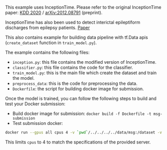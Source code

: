 This example uses InceptionTime. Please refer to the original InceptionTime paper: [KDD 2020](https://link.springer.com/article/10.1007/s10618-020-00710-y) / [arXiv:2012.08791](https://arxiv.org/pdf/1909.04939.pdf) (preprint).

InceptionTime has also been used to detect interictal epileptiform discharges from epilepsy patients. [Paper](https://www.worldscientific.com/doi/10.1142/S0129065723500016.)

This also contains example for building data pipeline with tf.Data apis (`create_dataset` function in `train_model.py`).

The example contains the following files:
- `inception.py`: this file contains the modified version of InceptionTime.
- `classifier.py`: this file contains the code for the classifier.
- `train_model.py`: this is the main file which create the dataset and train the model.
- `preprocess_data`: this is the code for preprocessing the data.
- `Dockerfile`: the script for building docker image for submission.

Once the model is trained, you can follow the following steps to build and test your Docker submission:
- Build docker image for submission: `docker build -f Dockerfile -t msg-submission`
- Test submission docker: 
```sh
docker run --gpus all cpus 4 -v `pwd`/../../../../data/msg:/dataset -v `pwd`/submission:/submission msg-submission`
```
This limits `cpus` to 4 to match the specifications of the provided server.